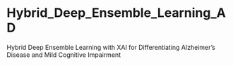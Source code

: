 # Hybrid_Deep_Ensemble_Learning_AD
Hybrid Deep Ensemble Learning with XAI for Differentiating Alzheimer’s Disease and Mild Cognitive Impairment
